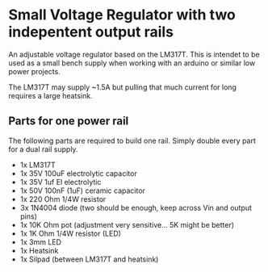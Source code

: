 Small Voltage Regulator with two indepentent output rails
=========================================================

An adjustable voltage regulator based on the LM317T. This is intendet to be used as a small bench supply
when working with an arduino or similar low power projects.

The LM317T may supply ~1.5A but pulling that much current for long requires a large heatsink.



Parts for one power rail
------------------------

The following parts are required to build one rail. Simply double every part for a dual rail supply.

* 1x LM317T
* 1x 35V 100uF electrolytic capacitor
* 1x 35V 1uf El electrolytic
* 1x 50V 100nF (1uF) ceramic capacitor
* 1x 220 Ohm 1/4W resistor
* 3x 1N4004 diode (two should be enough, keep across  Vin and output pins)
* 1x 10K Ohm pot (adjustment very sensitive... 5K might be better)
* 1x 1K Ohm 1/4W resistor (LED)
* 1x 3mm LED
* 1x Heatsink
* 1x Silpad (between LM317T and heatsink)